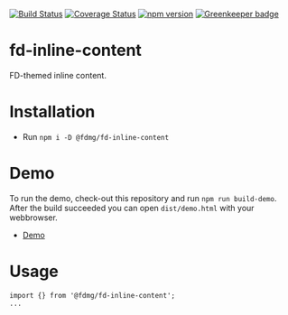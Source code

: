 [![Build Status](https://travis-ci.org/FDMediagroep/fd-ts-react-inline-content.svg?branch=master)](https://travis-ci.org/FDMediagroep/fd-ts-react-inline-content)
[![Coverage Status](https://coveralls.io/repos/github/FDMediagroep/fd-ts-react-inline-content/badge.svg?branch=master)](https://coveralls.io/github/FDMediagroep/fd-ts-react-inline-content?branch=master)
[![npm version](https://badge.fury.io/js/%40fdmg%2Ffd-inline-content.svg)](https://badge.fury.io/js/%40fdmg%2Ffd-inline-content)
[![Greenkeeper badge](https://badges.greenkeeper.io/FDMediagroep/fd-ts-react-inline-content.svg)](https://greenkeeper.io/)

# fd-inline-content
FD-themed inline content.

# Installation
* Run `npm i -D @fdmg/fd-inline-content`

# Demo
To run the demo, check-out this repository and run `npm run build-demo`.
After the build succeeded you can open `dist/demo.html` with your webbrowser.
* [Demo](http://static.fd.nl/react/inline-content/demo.html)

# Usage
```
import {} from '@fdmg/fd-inline-content';
...

```
